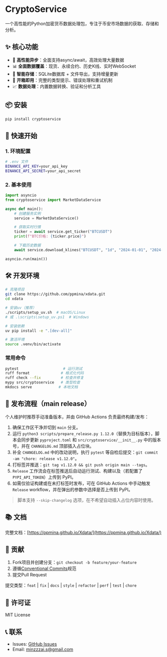 # CryptoService

一个高性能的Python加密货币数据处理包，专注于币安市场数据的获取、存储和分析。

## ✨ 核心功能

- 🚀 **高性能异步**：全面支持async/await，高效处理大量数据
- 📊 **全面数据覆盖**：现货、永续合约、历史K线、实时WebSocket
- 💾 **智能存储**：SQLite数据库 + 文件导出，支持增量更新
- 🔧 **开箱即用**：完整的类型提示、错误处理和重试机制
- 📈 **数据处理**：内置数据转换、验证和分析工具

## 📦 安装

```bash
pip install cryptoservice
```

## 🚀 快速开始

### 1. 环境配置
```bash
# .env 文件
BINANCE_API_KEY=your_api_key
BINANCE_API_SECRET=your_api_secret
```

### 2. 基本使用
```python
import asyncio
from cryptoservice import MarketDataService

async def main():
    # 创建服务实例
    service = MarketDataService()

    # 获取实时行情
    ticker = await service.get_ticker("BTCUSDT")
    print(f"BTC价格: {ticker.price}")

    # 下载历史数据
    await service.download_klines("BTCUSDT", "1d", "2024-01-01", "2024-12-31")

asyncio.run(main())
```

## 🛠️ 开发环境

```bash
# 克隆项目
git clone https://github.com/ppmina/xdata.git
cd xdata

# 安装uv（推荐）
./scripts/setup_uv.sh  # macOS/Linux
# 或 .\scripts\setup_uv.ps1  # Windows

# 安装依赖
uv pip install -e ".[dev-all]"

# 激活环境
source .venv/bin/activate
```

### 常用命令
```bash
pytest                    # 运行测试
ruff format              # 格式化代码
ruff check --fix         # 检查并修复
mypy src/cryptoservice   # 类型检查
mkdocs serve            # 本地文档
```

## 🚢 发布流程（main release）

个人维护时推荐手动准备版本，并由 GitHub Actions 负责最终构建/发布：

1. 确保工作区干净并切到 `main` 分支。
2. 运行 `python3 scripts/prepare_release.py 1.12.0`（替换为目标版本），脚本会同步更新 `pyproject.toml` 和 `src/cryptoservice/__init__.py` 中的版本号，并在 `CHANGELOG.md` 顶部插入占位块。
3. 补全 `CHANGELOG.md` 中的改动说明，执行 `pytest` 等自检后提交：`git commit -am "chore: release v1.12.0"`。
4. 打标签并推送：`git tag v1.12.0 && git push origin main --tags`。
5. `Release` 工作流会在标签推送后自动运行测试、构建以及（若配置了 `PYPI_API_TOKEN`）上传到 PyPI。
6. 如需仅验证构建或在未打标签时发布，可在 GitHub Actions 中手动触发 `Release` workflow，并在弹出的参数中选择是否上传到 PyPI。

> 脚本支持 `--skip-changelog` 选项，在不希望自动插入占位内容时使用。

## 📚 文档

完整文档：[https://ppmina.github.io/Xdata/](https://ppmina.github.io/Xdata/)

## 🤝 贡献

1. Fork项目并创建分支：`git checkout -b feature/your-feature`
2. 遵循[Conventional Commits](https://www.conventionalcommits.org/)规范
3. 提交Pull Request

提交类型：`feat` | `fix` | `docs` | `style` | `refactor` | `perf` | `test` | `chore`

## 📄 许可证

MIT License

## 📞 联系

- Issues: [GitHub Issues](https://github.com/ppmina/xdata/issues)
- Email: minzzzai.s@gmail.com
